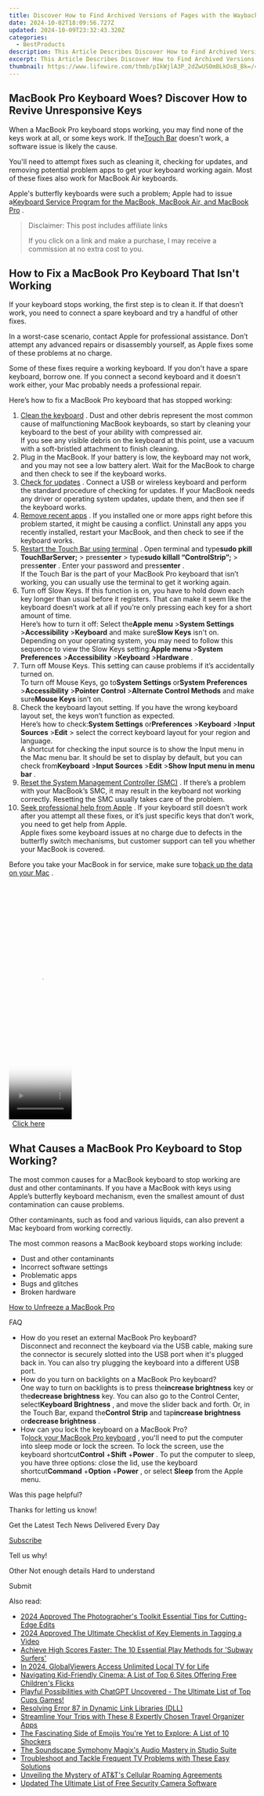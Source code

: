 ```yaml
---
title: Discover How to Find Archived Versions of Pages with the Wayback Machine's Powerful Tools
date: 2024-10-02T18:09:56.727Z
updated: 2024-10-09T23:32:43.320Z
categories:
  - BestProducts
description: This Article Describes Discover How to Find Archived Versions of Pages with the Wayback Machine's Powerful Tools
excerpt: This Article Describes Discover How to Find Archived Versions of Pages with the Wayback Machine's Powerful Tools
thumbnail: https://www.lifewire.com/thmb/pIkWjlA3P_2dZwUS0mBLkOsB_Bk=/400x300/filters:no_upscale():max_bytes(150000):strip_icc():format(webp)/InternetArchive-ba36454589b44b9fb65eb50c02adfa0e.jpg
---
```


## MacBook Pro Keyboard Woes? Discover How to Revive Unresponsive Keys
 When a MacBook Pro keyboard stops working, you may find none of the keys work at all, or some keys work. If the[Touch Bar](https://www.lifewire.com/apples-touch-bar-idea-was-cool-but-didnt-work-out-5209079) doesn't work, a software issue is likely the cause.

 You'll need to attempt fixes such as cleaning it, checking for updates, and removing potential problem apps to get your keyboard working again. Most of these fixes also work for MacBook Air keyboards.

 Apple's butterfly keyboards were such a problem; Apple had to issue a[Keyboard Service Program for the MacBook, MacBook Air, and MacBook Pro](https://support.apple.com/keyboard-service-program-for-mac-notebooks) .

>  Disclaimer: This post includes affiliate links
>
>  If you click on a link and make a purchase, I may receive a commission at no extra cost to you.
>

## How to Fix a MacBook Pro Keyboard That Isn't Working

 If your keyboard stops working, the first step is to clean it. If that doesn’t work, you need to connect a spare keyboard and try a handful of other fixes.

 In a worst-case scenario, contact Apple for professional assistance. Don’t attempt any advanced repairs or disassembly yourself, as Apple fixes some of these problems at no charge.

 Some of these fixes require a working keyboard. If you don't have a spare keyboard, borrow one. If you connect a second keyboard and it doesn't work either, your Mac probably needs a professional repair.

 Here’s how to fix a MacBook Pro keyboard that has stopped working:

1. [Clean the keyboard](https://www.lifewire.com/how-to-clean-macbook-keyboard-4179083) . Dust and other debris represent the most common cause of malfunctioning MacBook keyboards, so start by cleaning your keyboard to the best of your ability with compressed air.  
 If you see any visible debris on the keyboard at this point, use a vacuum with a soft-bristled attachment to finish cleaning.
2. Plug in the MacBook. If your battery is low, the keyboard may not work, and you may not see a low battery alert. Wait for the MacBook to charge and then check to see if the keyboard works.
3. [Check for updates](https://www.lifewire.com/update-macos-macbook-pro-4178508) . Connect a USB or wireless keyboard and perform the standard procedure of checking for updates. If your MacBook needs any driver or operating system updates, update them, and then see if the keyboard works.
4. [Remove recent apps](https://www.lifewire.com/uninstall-apps-on-mac-4159740) . If you installed one or more apps right before this problem started, it might be causing a conflict. Uninstall any apps you recently installed, restart your MacBook, and then check to see if the keyboard works.
5. [Restart the Touch Bar using terminal](https://www.lifewire.com/mac-terminal-commands-4774997) . Open terminal and type**sudo pkill TouchBarServer;** \> press**enter** \> type**sudo killall “ControlStrip”;** \> press**enter** . Enter your password and press**enter** .  
 If the Touch Bar is the part of your MacBook Pro keyboard that isn’t working, you can usually use the terminal to get it working again.
6. Turn off Slow Keys. If this function is on, you have to hold down each key longer than usual before it registers. That can make it seem like the keyboard doesn’t work at all if you’re only pressing each key for a short amount of time.  
 Here’s how to turn it off: Select the**Apple menu** \>**System Settings** \>**Accessibility** \>**Keyboard** and make sure**Slow Keys** isn't on.  
 Depending on your operating system, you may need to follow this sequence to view the Slow Keys setting:**Apple menu** \>**System Preferences** \>**Accessibility** \>**Keyboard** \>**Hardware** .
7. Turn off Mouse Keys. This setting can cause problems if it’s accidentally turned on.  
 To turn off Mouse Keys, go to**System Settings** or**System Preferences** \>**Accessibility** \>**Pointer Control** \>**Alternate Control Methods** and make sure**Mouse Keys** isn’t on.
8. Check the keyboard layout setting. If you have the wrong keyboard layout set, the keys won’t function as expected.  
 Here’s how to check:**System Settings** or**Preferences** \>**Keyboard** \>**Input Sources** \>**Edit** \> select the correct keyboard layout for your region and language.  
 A shortcut for checking the input source is to show the Input menu in the Mac menu bar. It should be set to display by default, but you can check from**Keyboard** \>**Input Sources** \>**Edit** \>**Show Input menu in menu bar** .
9. [Reset the System Management Controller (SMC)](https://www.lifewire.com/reset-smc-system-management-controller-on-mac-2260840) . If there’s a problem with your MacBook’s SMC, it may result in the keyboard not working correctly. Resetting the SMC usually takes care of the problem.
10. [Seek professional help from Apple](https://www.lifewire.com/how-to-make-an-apple-genius-bar-appointment-1999601) . If your keyboard still doesn’t work after you attempt all these fixes, or it’s just specific keys that don’t work, you need to get help from Apple.  
 Apple fixes some keyboard issues at no charge due to defects in the butterfly switch mechanisms, but customer support can tell you whether your MacBook is covered.

 Before you take your MacBook in for service, make sure to[back up the data on your Mac](https://www.lifewire.com/back-up-mac-to-external-hard-drive-with-time-machine-5069853) .

<!-- affiliate ads begin -->
<span id="1977006">
					<video width="128" height="480" style="cursor:pointer"
           poster="//a.impactradius-go.com/display-clicktoplayimage/1977006.png"
           onclick="if(!this.playClicked){this.play();this.setAttribute('controls',true);this.playClicked=true;}">
	   <source src="//a.impactradius-go.com/display-ad/22993-1977006">
	   <img src="//a.impactradius-go.com/display-clicktoplayimage/1977006.png" style="border: none; height: 100%; width: 100%; object-fit: contain">
	</video>
	<div style="width:80px;text-align:center"><a href="javascript:window.open(decodeURIComponent('https%3A%2F%2Fhomestyler.sjv.io%2Fc%2F5597632%2F1977006%2F22993'), '_blank');void(0);">Click here</a></div>
</span>
<img height="0" width="0" src="https://imp.pxf.io/i/5597632/1977006/22993" style="position:absolute;visibility:hidden;" border="0" />
<!-- affiliate ads end -->

## What Causes a MacBook Pro Keyboard to Stop Working?

 The most common causes for a MacBook keyboard to stop working are dust and other contaminants. If you have a MacBook with keys using Apple’s butterfly keyboard mechanism, even the smallest amount of dust contamination can cause problems.

 Other contaminants, such as food and various liquids, can also prevent a Mac keyboard from working correctly.

 The most common reasons a MacBook keyboard stops working include:

* Dust and other contaminants
* Incorrect software settings
* Problematic apps
* Bugs and glitches
* Broken hardware

[How to Unfreeze a MacBook Pro](https://www.lifewire.com/unfreeze-macbook-pro-5120324)

 FAQ

* How do you reset an external MacBook Pro keyboard?  
 Disconnect and reconnect the keyboard via the USB cable, making sure the connector is securely slotted into the USB port when it's plugged back in. You can also try plugging the keyboard into a different USB port.
* How do you turn on backlights on a MacBook Pro keyboard?  
 One way to turn on backlights is to press the**increase brightness** key or the**decrease brightness** key. You can also go to the Control Center, select**Keyboard Brightness** , and move the slider back and forth. Or, in the Touch Bar, expand the**Control Strip** and tap**increase brightness** or**decrease brightness** .
* How can you lock the keyboard on a MacBook Pro?  
 To[lock your MacBook Pro keyboard](https://www.lifewire.com/lock-your-keyboard-temporarily-5072812) , you'll need to put the computer into sleep mode or lock the screen. To lock the screen, use the keyboard shortcut**Control** +**Shift** +**Power** . To put the computer to sleep, you have three options: close the lid, use the keyboard shortcut**Command** +**Option** +**Power** , or select **Sleep** from the Apple menu.

Was this page helpful?

Thanks for letting us know!

 Get the Latest Tech News Delivered Every Day

[Subscribe](https://www.lifewire.com/#)

Tell us why!

 Other  Not enough details  Hard to understand

 Submit

<ins class="adsbygoogle"
     style="display:block"
     data-ad-format="autorelaxed"
     data-ad-client="ca-pub-7571918770474297"
     data-ad-slot="1223367746"></ins>

<ins class="adsbygoogle"
     style="display:block"
     data-ad-client="ca-pub-7571918770474297"
     data-ad-slot="8358498916"
     data-ad-format="auto"
     data-full-width-responsive="true"></ins>

<span class="atpl-alsoreadstyle">Also read:</span>
<div><ul>
<li><a href="https://article-files.techidaily.com/2024-approved-the-photographers-toolkit-essential-tips-for-cutting-edge-edits/"><u>2024 Approved The Photographer's Toolkit Essential Tips for Cutting-Edge Edits</u></a></li>
<li><a href="https://youtube-sure.techidaily.com/approved-the-ultimate-checklist-of-key-elements-in-tagging-a-video/"><u>2024 Approved The Ultimate Checklist of Key Elements in Tagging a Video</u></a></li>
<li><a href="https://techtrends.techidaily.com/achieve-high-scores-faster-the-10-essential-play-methods-for-subway-surfers/"><u>Achieve High Scores Faster: The 10 Essential Play Methods for 'Subway Surfers'</u></a></li>
<li><a href="https://article-tips.techidaily.com/in-2024-globalviewers-access-unlimited-local-tv-for-life/"><u>In 2024, GlobalViewers Access Unlimited Local TV for Life</u></a></li>
<li><a href="https://techtrends.techidaily.com/navigating-kid-friendly-cinema-a-list-of-top-6-sites-offering-free-childrens-flicks/"><u>Navigating Kid-Friendly Cinema: A List of Top 6 Sites Offering Free Children's Flicks</u></a></li>
<li><a href="https://tech-revival.techidaily.com/playful-possibilities-with-chatgpt-uncovered-the-ultimate-list-of-top-cups-games/"><u>Playful Possibilities with ChatGPT Uncovered - The Ultimate List of Top Cups Games!</u></a></li>
<li><a href="https://common-error.techidaily.com/resolving-error-87-in-dynamic-link-libraries-dll/"><u>Resolving Error 87 in Dynamic Link Libraries (DLL)</u></a></li>
<li><a href="https://techtrends.techidaily.com/streamline-your-trips-with-these-8-expertly-chosen-travel-organizer-apps/"><u>Streamline Your Trips with These 8 Expertly Chosen Travel Organizer Apps</u></a></li>
<li><a href="https://techtrends.techidaily.com/the-fascinating-side-of-emojis-youre-yet-to-explore-a-list-of-10-shockers/"><u>The Fascinating Side of Emojis You're Yet to Explore: A List of 10 Shockers</u></a></li>
<li><a href="https://article-helps.techidaily.com/the-soundscape-symphony-magixs-audio-mastery-in-studio-suite/"><u>The Soundscape Symphony Magix's Audio Mastery in Studio Suite</u></a></li>
<li><a href="https://techtrends.techidaily.com/troubleshoot-and-tackle-frequent-tv-problems-with-these-easy-solutions/"><u>Troubleshoot and Tackle Frequent TV Problems with These Easy Solutions</u></a></li>
<li><a href="https://techtrends.techidaily.com/unveiling-the-mystery-of-atandts-cellular-roaming-agreements/"><u>Unveiling the Mystery of AT&T's Cellular Roaming Agreements</u></a></li>
<li><a href="https://ai-driven-video-production.techidaily.com/updated-the-ultimate-list-of-free-security-camera-software/"><u>Updated The Ultimate List of Free Security Camera Software</u></a></li>
</ul></div>

